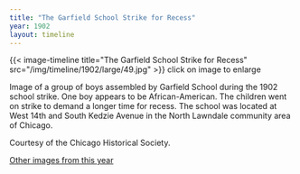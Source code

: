 ```yaml
---
title: "The Garfield School Strike for Recess"
year: 1902
layout: timeline
---
```


{{< image-timeline title="The Garfield School Strike for Recess" src="/img/timeline/1902/large/49.jpg" >}}
click on image to enlarge

Image of a group of boys assembled by Garfield School during the 1902 school strike. One boy appears to be African-American. The children went on strike to demand a longer time for recess. The school was located at West 14th and South Kedzie Avenue in the North Lawndale community area of Chicago. 

Courtesy of the Chicago Historical Society.

[Other images from this year](/historical/timeline/1902)